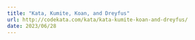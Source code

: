 ```yaml
---
title: "Kata, Kumite, Koan, and Dreyfus"
url: http://codekata.com/kata/kata-kumite-koan-and-dreyfus/
date: 2023/06/28
---
```

